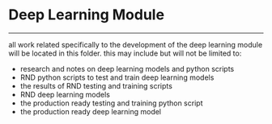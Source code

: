 # Deep Learning Module

---

all work related specifically to the development of the deep learning module will be located in this folder.
this may include but will not be limited to:

* research and notes on deep learning models and python scripts
* RND python scripts to test and train deep learning models
* the results of RND testing and training scripts
* RND deep learning models
* the production ready testing and training python script
* the production ready deep learning model
